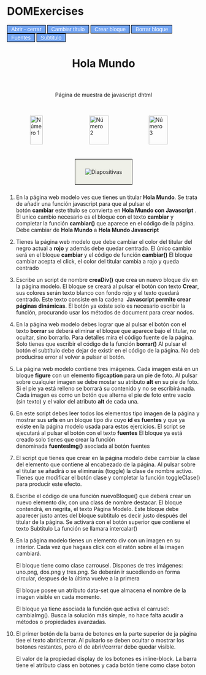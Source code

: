 # DOMExercises

<!doctype html>

<html>

<head>

<meta charset="utf-8">

<title>Muestra 1 para ejarcicios dhtml</title>

<style>

.boton {

border: 1px solid black;

padding: 2px 10px;

background: rgba(27, 109, 236, 0.61);

color: white;

font-family: Arial, sans-seriff;

width: fit-content;

display: inline-block;

cursor: pointer;

}

  

.paneles {

display: flex;

justify-content: center;

margin-top: 32px;

}

  

.paneles figure {

width: 75px;

}

  

.activo {

color: blue;

font-family: Arial, "sans-serif";

}

  

.destacar {

font-size: 18px;

color: red;

}

  

.carrusel {

text-align: center;

background: #727c331a;

border: 1px solid black;

width: fit-content;

margin: 24px auto;

width: 100px;

padding: 24px;

}

</style>

</head>

  

<body>

<section class="botones">

<div onclick="toggle()" class="boton">Abrir - cerrar</div>

<div onclick="cambiar()" class="boton">Cambiar título</div>

<div onclick="crearDiv()" class="boton">Crear bloque</div>

<div onclick="borrarDiv()" class="boton">Borrar bloque</div>

<div onclick="fuentesImg()" class="boton">Fuentes</div>

<div onclick="intercalar()" class="boton">Subtitulo</div>

</section>

<header>

<h1 id="titular" onclick="togleClase()">Hola Mundo</h1>

</header>

<div id="subtitulo" style="text-align:center">Página de muestra de javascript dhtml</div>

<div class="paneles">

<figure onclick="ponerPie(this)"><img src="../imgs/uno.png" width="33" height="75" alt="Número 1" />

<figcaption></figcaption>

</figure>

<figure onclick="ponerPie(this)"><img src="../imgs/dos.png" width="50" height="75" alt="Número 2" />

<figcaption></figcaption>

</figure>

<figure onclick="ponerPie(this)"><img src="../imgs/tres.png" width="49" height="75" alt="Número 3" />

<figcaption></figcaption>

</figure>

</div>

<div id="fuentes"></div>

<div class="carrusel" data-img="0" onclick="cambiaImg()">

<img src="../imgs/uno.png" alt="Diapositivas" id="diapo">

</div>

</body>


</html>

1. En la página web modelo ves que tienes un titular **Hola Mundo**. Se trata de añadir una función javascript para que al pulsar el botón **cambiar** este título se convierta en **Hola Mundo con Javascript** . El unico cambio necesario es el bloque con el texto **cambiar** y  completar la función **cambiar()** que aparece en el código de la página.
	Debe cambiar de **Hola Mundo** a **Hola Mundo Javascript**

2. Tienes la página web modelo que debe cambiar el color del titular del negro actual a **rojo** y además debe quedar centrado. El único cambio será en el bloque **cambiar** y el código de función **cambiar()**
	El bloque cambiar acepta el click, el color del titular cambia a rojo y queda centrado

3. Escribe un script de nombre **creaDiv()** que crea un nuevo bloque div en la página modelo. El bloque se creará al pulsar el botón con texto **Crear**, sus colores serán texto blanco con fondo rojo y el texto quedará centrado. Este texto consiste en la cadena  **Javascript permite crear páginas dinámicas**.
	El botón ya existe solo es necesario escribir la función, procurando usar los métodos de document para crear nodos.
	
4. En la página web modelo debes lograr que al pulsar el botón con el texto **borrar** se deberá eliminar el bloque que aparece bajo el titular, no ocultar, sino borrarlo. Para detalles mira el código fuente de la página. Solo tienes que escribir el código de la función **borrar()**
	Al pulsar el botón el subtítulo debe dejar de existir en el código de la página. No deb producirse error al volver a pulsar el botón.

5. La página web modelo contiene tres imágenes. Cada imagen está en un bloque **figure** con un elemento **figcaption** para un pie de foto. Al pulsar sobre cualquier imagen se debe mostar su atributo **alt** en su pie de foto. Si el pie ya está relleno se borrará su contenido y no se escribirá nada.
	Cada imagen es como un botón que alterna el pie de foto entre vacio (sin texto) y el valor del atributo **alt** de cada una.  
	
6. En este script debes leer todos los elementos tipo imagen de la página y mostrar sus **urls** en un bloque tipo div cuyo **id** es **fuentes** y que ya existe en la página modelo usada para estos ejercicios. El script se ejecutará al pulsar el botón con el texto **fuentes**
	El bloque ya está creado solo tienes que crear la función denominada **fuentesImg()** asociada al botón fuentes

7. El script que tienes que crear en la página modelo debe cambiar la clase del elemento que contiene al encabezado de la página. Al pulsar sobre el titular se añadirá o se eliminarás (toggle) la clase de nombre activo.
	Tienes que modificar el botón clase y completar la función toggleClase() para producir este efecto.

8. Escribe el código de una función nuevoBloque() que deberá crear un nuevo elemento div, con una class de nombre destacar. El bloque contendrá, en negrita, el texto Página Modelo. Este bloque debe aparecer justo antes del bloque subtitulo es decir justo después del titular de la página. Se activará con el botón superior que contiene el texto Subtitulo
	La función se llamara intercalar()

9. En la página modelo tienes un elemento div con un imagen en su interior. Cada vez que hagaas click con el ratón sobre el la imagen cambiará.
	
	El bloque tiene como clase carrousel. Dispones de tres imágenes: uno.png, dos.png y tres.png. Se deberán ir sucediendo en forma circular, despues de la última vuelve a la primera
	
	El bloque posee un atributo data-set que almacena el nombre de la imagen visible en cada momento.
	
	El bloque ya tiene asociada la función que activa el carrusel: cambiaImg(). Busca la solución más simple, no hace falta acudir a métodos o propiedades avanzadas.
 
10. El primer botón de la barra de botones en la parte superior de ja página tiee el texto abrir/cerrar. Al pulsarlo se deben ocultar o mostrar los botones restantes, pero el de abrir/cerrrar debe quedar visible.
	
	El valor de la propiedad display de los botones es inline-block. La barra tiene el atributo class en botones y cada botón tiene como clase boton
